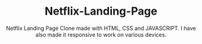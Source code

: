 <div align="center">

# Netflix-Landing-Page
Netflix Landing Page Clone made with HTML, CSS and JAVASCRIPT. I have also made it responsive to work on various devices.

<br>

